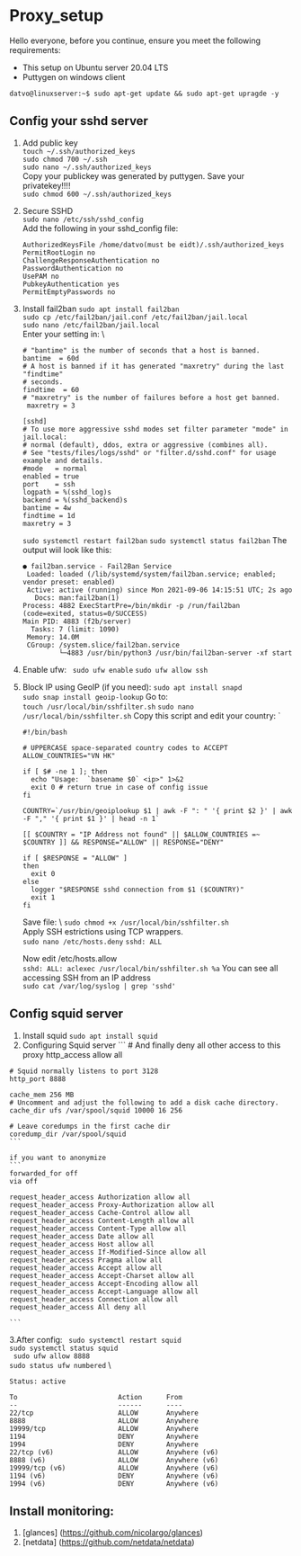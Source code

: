 # Proxy_setup
Hello everyone, before you continue, ensure you meet the following requirements:
* This setup on Ubuntu server 20.04 LTS
* Puttygen on windows client

`datvo@linuxserver:~$ sudo apt-get update && sudo apt-get upragde -y`

## Config your sshd server

1. Add public key \
  `touch ~/.ssh/authorized_keys` \
  `sudo chmod 700 ~/.ssh` \
  `sudo nano ~/.ssh/authorized_keys ` \
  Copy your publickey was generated by puttygen. Save your privatekey!!!! \
  `sudo chmod 600 ~/.ssh/authorized_keys`

2. Secure SSHD \
  `sudo nano /etc/ssh/sshd_config` \
  Add the following in your sshd_config file: 

    ```
    AuthorizedKeysFile /home/datvo(must be eidt)/.ssh/authorized_keys 
    PermitRootLogin no 
    ChallengeResponseAuthentication no 
    PasswordAuthentication no 
    UsePAM no 
    PubkeyAuthentication yes 
    PermitEmptyPasswords no
    ```

3. Install fail2ban 
    `sudo apt install fail2ban` \
    `sudo cp /etc/fail2ban/jail.conf /etc/fail2ban/jail.local` \
    `sudo nano /etc/fail2ban/jail.local`  \
    Enter your setting in:  \
    ```
    # "bantime" is the number of seconds that a host is banned.  
    bantime  = 60d 
    # A host is banned if it has generated "maxretry" during the last "findtime" 
    # seconds. 
    findtime  = 60 
    # "maxretry" is the number of failures before a host get banned. 
     maxretry = 3 
    ```
    ```
    [sshd] 
    # To use more aggressive sshd modes set filter parameter "mode" in jail.local: 
    # normal (default), ddos, extra or aggressive (combines all). 
    # See "tests/files/logs/sshd" or "filter.d/sshd.conf" for usage example and details. 
    #mode   = normal 
    enabled = true 
    port    = ssh 
    logpath = %(sshd_log)s 
    backend = %(sshd_backend)s 
    bantime = 4w 
    findtime = 1d 
    maxretry = 3
    ```
    `sudo systemctl restart fail2ban`
    `sudo systemctl status fail2ban`
    The output wiil look like this:
    ```
    ● fail2ban.service - Fail2Ban Service
     Loaded: loaded (/lib/systemd/system/fail2ban.service; enabled; vendor preset: enabled)
     Active: active (running) since Mon 2021-09-06 14:15:51 UTC; 2s ago
       Docs: man:fail2ban(1)
    Process: 4882 ExecStartPre=/bin/mkdir -p /run/fail2ban (code=exited, status=0/SUCCESS)
   Main PID: 4883 (f2b/server)
      Tasks: 7 (limit: 1090)
     Memory: 14.0M
     CGroup: /system.slice/fail2ban.service
             └─4883 /usr/bin/python3 /usr/bin/fail2ban-server -xf start
    ```
4. Enable ufw:
    ` sudo ufw enable`
    `sudo ufw allow ssh`  
6. Block IP using GeoIP (if you need):
    `sudo apt install snapd` \
    `sudo snap install geoip-lookup`
    Go to: \
    `touch /usr/local/bin/sshfilter.sh`
    `sudo nano /usr/local/bin/sshfilter.sh`
    Copy this script and edit your country: `
    ```
    #!/bin/bash

    # UPPERCASE space-separated country codes to ACCEPT
    ALLOW_COUNTRIES="VN HK"

    if [ $# -ne 1 ]; then
      echo "Usage:  `basename $0` <ip>" 1>&2
      exit 0 # return true in case of config issue
    fi

    COUNTRY=`/usr/bin/geoiplookup $1 | awk -F ": " '{ print $2 }' | awk -F "," '{ print $1 }' | head -n 1`

    [[ $COUNTRY = "IP Address not found" || $ALLOW_COUNTRIES =~ $COUNTRY ]] && RESPONSE="ALLOW" || RESPONSE="DENY"

    if [ $RESPONSE = "ALLOW" ]
    then
      exit 0
    else
      logger "$RESPONSE sshd connection from $1 ($COUNTRY)"
      exit 1
    fi

    ```
    Save file: \ 
    `sudo chmod +x /usr/local/bin/sshfilter.sh` \
    Apply SSH estrictions using TCP wrappers. \
    `sudo nano /etc/hosts.deny`
    `sshd: ALL`

    Now edit /etc/hosts.allow \
    `sshd: ALL: aclexec /usr/local/bin/sshfilter.sh %a`
    You can see all accessing SSH from an IP address \
    `sudo cat /var/log/syslog | grep 'sshd'`

  ## Config squid server
  1. Install squid
    `sudo apt install squid`
  2. Configuring Squid server
    ```
    # And finally deny all other access to this proxy
    http_access allow all

    # Squid normally listens to port 3128
    http_port 8888

    cache_mem 256 MB
    # Uncomment and adjust the following to add a disk cache directory.
    cache_dir ufs /var/spool/squid 10000 16 256

    # Leave coredumps in the first cache dir
    coredump_dir /var/spool/squid
    ```

    if you want to anonymize 
    ```
    forwarded_for off
    via off

    request_header_access Authorization allow all
    request_header_access Proxy-Authorization allow all
    request_header_access Cache-Control allow all
    request_header_access Content-Length allow all
    request_header_access Content-Type allow all
    request_header_access Date allow all
    request_header_access Host allow all
    request_header_access If-Modified-Since allow all
    request_header_access Pragma allow all
    request_header_access Accept allow all
    request_header_access Accept-Charset allow all
    request_header_access Accept-Encoding allow all
    request_header_access Accept-Language allow all
    request_header_access Connection allow all
    request_header_access All deny all

    ```
3.After config: 
  ` sudo systemctl restart squid` \
  ` sudo systemctl status squid ` \
  ` sudo ufw allow 8888` \
  `sudo status ufw numbered` \
  ```
  Status: active

  To                         Action      From
  --                         ------      ----
  22/tcp                     ALLOW       Anywhere
  8888                       ALLOW       Anywhere
  19999/tcp                  ALLOW       Anywhere
  1194                       DENY        Anywhere
  1994                       DENY        Anywhere
  22/tcp (v6)                ALLOW       Anywhere (v6)
  8888 (v6)                  ALLOW       Anywhere (v6)
  19999/tcp (v6)             ALLOW       Anywhere (v6)
  1194 (v6)                  DENY        Anywhere (v6)
  1994 (v6)                  DENY        Anywhere (v6)

  ```
## Install monitoring:
1. [glances] (https://github.com/nicolargo/glances)
2. [netdata] (https://github.com/netdata/netdata)
  
  
  
  
  
  
  

